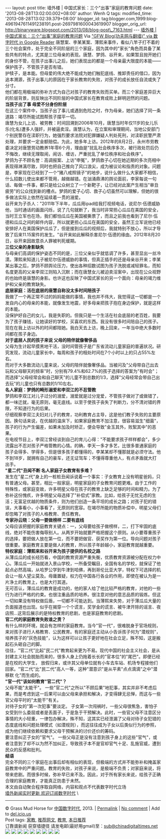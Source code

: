 --- layout: post title: 墙外楼 | 中国式家长：三个"出事"家庭的教育问题
date: '2013-08-28T13:02:00.002+08:00' author: Wenh Q tags:
modified\_time: '2013-08-28T13:02:39.379+08:00' blogger\_id:
tag:blogger.com,1999:blog-4961947611491238191.post-2697981600043619907
blogger\_orig\_url:
http://binaryware.blogspot.com/2013/08/blog-post\_7163.html ---
[墙外楼 |
中国式家长：三个"出事"家庭的教育问题](http://feedproxy.google.com/~r/chinagfwblog/~3/pUDRx_HWUuM/)
Via ["GFW Blog(功夫网与翻墙)" via 数字时代 in Google
Reader](https://www.blogger.com/blogger.g?blogID=4961947611491238191)
唐慧案、李某某案、薄熙来事件，看似八竿子打不着的三个社会案件，处于完全不同阶层的三个家庭，因为其中的"家长"角色而具备了某些共有的特点，尤其是三位母亲的表现。唐慧、梦鸽、谷开来，如果暂且抛开她们的身份不管，在孩子出事儿之后，她们表现出的都是一个母亲最大限度的本能——保护孩子，不管孩子是否有错。\
护犊子，是本能。但母爱的伟大绝不能成为她们触犯底线、推卸责任的借口，因为追本溯源，孩子出事儿的原因在于家长教育的失败，对孩子的成长放任自流或失了分寸。\
他们都在用极端的弥补方式为自己对孩子的教育失败而买单。而三个家庭差异巨大的阶层背景，则反映出不同阶层的中国式家长在教育成败上鲜明迥然的问题。\
**当孩子出了事 母爱不分身份阶层**\
在这三个案件中，当孩子出了事儿或遇到危险之时，作为母亲，她们选择了同一条道路：竭尽所能试图帮孩子摆平一切。\
唐慧为女儿上访、被劳教：时间回溯到2006年10月，唐慧当时年仅11岁的女儿乐乐(化名)遭多人强奸，并被逼卖淫。唐慧认为，在立案和审理期间，当地公安部门个别民警存在渎职行为，她强烈要求法院对犯罪嫌疑人判处死刑，对渎职民警严肃处理，并要求一定金额赔偿。为此，她多年上访。2012年的8月2日，永州市劳教委决定对唐慧劳动教养1年零6个月，理由是"扰乱社会秩序多次，被行政处罚后仍不悔改，继续无理取闹，闹访、缠访，严重扰乱了单位秩序和社会秩序"。\
梦鸽为子不顾名誉：高调报案、上访"申冤"，梦鸽救子心切在她近期的多次亮相中表现得淋漓尽致，同时也把自己推向了风口浪尖，成为被议论和指责的对象。问题是，李家现在已经到了一个"猪八戒照镜子"的地步，说什么做什么大家都不相信，什么招数儿使出来都不管用，越做越错。在汹涌鼎沸的舆论面前，李家每说一句话、每做一件事，都只是给公众树立了一个新靶子，让已经对此案产生相当"审丑疲劳"的公众找到新的槽点。梦鸽的爱子心切、救子心切虽然可以理解，但她的很多做法实际上依然在延续着一贯的溺爱。\
谷开来为子杀人："2011年下半年，瓜瓜用ipad给我打视频电话，说尼尔·伍德威胁他，当时通话的画面闪烁，说了几句就断了，我当时非常担心瓜瓜在美国的安全，当时王立军也在场，我们都怕瓜瓜在美国被撕票了，而且之前我也看到了尼尔·伍德和瓜瓜之间的邮件内容，所以就更担心瓜瓜在美国的安全，虽然王立军说他已经安排好人在美国保护瓜瓜了，但是接到瓜瓜的视频后，我就特别不放心，所以才导致了后来11.15案件的发生。"谷开来如此解释杀害尼尔·伍德的缘由。2012年8月20日，谷开来因故意杀人罪被判死缓期。\
**三位父亲的身影缺失**\
与母亲们高调的保护姿态不同的是，三位父亲似乎就低调了许多，甚至显出一丝冷漠。薄熙来知道儿子被尼尔伍德威胁的事情，但真正插手的还是母亲谷开来；李某某出事之后，梦鸽不顾舆论压力，使出各种招数试图为孩子洗脱或减轻罪名，而知名度更高的父亲李双江则陷入沉默；而在唐慧女儿被迫卖淫案中，出现在公众视野的也始终是唐慧的身影。也许这也反映了中国式家长的另一个面向：母亲的竭力维护和父亲的教育缺失。\
**底层家庭：活在底层的唐慧自称没太多时间陪孩子**\
我做了一个再正常不过的妈妈能做的事情，我也并不伟大，我觉得这一切都是一个发自内心的母亲的本能，就像发生地震，好多母亲把孩子抱在身边保护，就是这样的本能。\
没保护好自己的女儿，我是失职的。但我只是一个生活在社会底层的老百姓，我要为了孩子赚钱，让她读好的学校，买喜欢的东西。我没有很多时间陪自己的孩子。现在在我上访以外的时间都陪她。我白天去上访，晚上回来，一年当中绝大多数时间都在孩子身边。\
**对于底层人民的孩子来说 父母的陪伴就像奢侈品**\
父母为生计起早摸黑地干活，没时间管孩子是广东省流动儿童家庭的普遍状况。研究发现，流动儿童家长中，每周和孩子的相处时间在7个小时以上的只占55%左右。\
而对于大多数流动儿童来说，父母的陪伴就像奢侈品。当被问及"父母带自己出去玩和父母聊天的频率"时，分别有79.4%和62.7%的孩子选择的答案为"有时会"；而选择"父母经常会和自己聊天"的儿童不到总数的1/3，选择"父母经常会带自己出去玩"的儿童也只有总数的1/10左右。\
**名人家庭：梦鸽的畸形溺爱和李双江的不忍管教**\
梦鸽和李双江对儿子过分的溺爱，溺爱就是过分宠爱，不管孩子做对了或做错了，都一味迁就，毫无原则，毫无底线。以至于使孩子丧失了判断力，分不清对错的界限，不知道行为的后果。\
仔细观察李双江夫妇对儿子的教育，功利教育占主导，这是他们教子失败的主要原因。换句话来说，在优越的温床下，如果家庭教育不加注意，很容易滋生"细菌"，孩子的行为产生偏差，如果未加及时矫正，便会导致"金玉其外，败絮其中"的恶果。\
在电视节目上，李双江曾经谈到自己的育儿心得："不能要求孩子样样都会"，多少流露出不忍对孩子严格管教的心情。的确，李天一多才多艺，比很多普通家庭的
孩子会得多、学得多，但是很多孩子都懂得的，李某某却不懂那就是必须守法。他不到18岁，就拥有自己的豪车，还无证驾车；不懂得尊重他人，有点矛盾就大打出手。\
**"星二代"丑闻不断 名人家庭子女教育有多难？**\
发生在"星二代"身上的一桩桩丑闻诉说着一个事实：子女教育上没有明星爸妈，只有普通父母。甚至，相比一般家庭，明星家庭的子女教育问题更难。由于工作的
特殊性，或家庭变故，许多明星父母在孩子的教育上缺乏足够的时间和精力。为了弥补这份愧疚，许多明星父母选择了"补偿式"家教。比如，给孩子无忧无虑的生活；无富足优越的物质条件，则为他们创造一条平坦的成长之路；对孩子犯的错误，大事看小，小事看了，无原则的宽容。在竭尽所能的物质补偿中，明星父母们却忽略了对孩子的人格教育、责任教育。\
**专家孙云晓：父母一要做榜样 二要有底线**\
父母应该把握的家庭教育关键点：一，父母要给孩子做榜样，二，打下牢固的底线，绝对不能伤害侮辱别人。从两岁开始就要严格把握这个原则。从小要尊重孩子的选择，要把做人放在第一位，而不要把做官、获奖作为第一位。导向问题对孩子很重要。家庭教育主要是做人的教育，所以孩子年龄越小，家庭教育就越重要。\
**特权家庭：薄熙来和谷开来为孩子提供的名校之路**\
从薄瓜瓜的成长经历看，中国的教育资源严重失衡，优质教育资源被分配在权力中心。薄瓜瓜一开始就进入景山学校，一所备受瞩目，全国有名的学校，就保证了他起点必然高端，从哈罗公学到牛津到哈佛，再到哥伦比亚大学，特权下可选择的机会让一般人望尘莫及。毋庸置疑，权力在中国各行各业的作用，即使在被认为是一片净土的教育上，也是大行其道。\
无可否认，薄瓜瓜的教育是成功的，他的家人给了他比较严格的教育，对他的一些行为进行严格的约束。也很注重品质的培养。很注意对他的意志品质的锻炼。但这一切如果没有特权做后盾，一切都不可能达到。当薄熙来失势，对于薄瓜瓜大量的负面报道也出现。似乎在揭穿一个个谎言，奖学金的谎言、被牛津开除的谣言、夜店照…这背后展示的是特权教育的悲剧，也是家庭教育的悲剧。\
**官二代的家庭教育失败谁之责？**\
有什么样的环境，就会有怎样的家庭教育。当今"官一代"，很难脱身于官场规则，来对孩子进行人格教育、公民教育。有的家庭还主动从小告诉孩子何为"潜规则"，培养孩子的"灰色技能"，认为这样可以让孩子更好地在社会立足，殊不知，这是搬起石头砸自己的脚。\
往往，"官二代"比起"民二代"教育起来更为不易。现代中国的社会主义社会，是从封建主义社会脱胎而来的，很多人身上仍拖着长长的"官本位"的"尾巴"。即便已经是在校的大学生，
放假归来，或许其父母单位就有小车去车站、机场专程接他们回家。"官二代"比"民二代"高人一等，这种"潜意识"是从平素"点点滴滴"之中"潜移默
化"而生成的。\
**"官一代"该如何教育"官二代"？**\
父母不能"太能干"。
一些"官二代"之所以"不顾后果"地犯事，其实并非不考虑后果，而是考虑到这一后果可以由父母来承担和解决，才变得肆无忌惮，而这与一些官父母平时的"太能干"有关。\
对待子女的"第一次犯事"要淡定。
子女第一次闯祸时，一些父母很焦急，害怕子女受到什么委屈或者是丢面子，于是急于干预解决。此时，一些官父母不注意区分事情的大小轻重，一律包办解决，殊不知，这其实已经泄漏了父母对待子女犯错的态度底线和问题处理模式（如潜规则），而这往往成为子女以后类似行为的参照，成为他们继续依赖和要求父母干预解决的讨价还价的筹码。\
要注意纠正子女的"官气"。
一些父母正是没有注意到孩子身上的这些"官气"，或者注意到了却不以为然不加纠正，导致孩子本不是官却官气十足、乱施官威，遭到民众的反感和批判。\
**结语**\
完全不同的三个家庭在出事后却有相似的表现，但极端的方式并不能弥补和掩盖家庭教育中的严重问题。教育的失败，对孩子来说，是极端不负责；对家庭来说，将带来悲剧。而很多时候，弥补早已来不及。因此，对于所有家长来说，给孩子正确合理的家庭教育，才能真正防患于未然。\
本文由自动聚合程序取自网络，内容和观点不代表数字时代立场\
[墙外新闻实时更新 欢迎订阅数字时代](http://eepurl.com/mstlf) \

* * * * *

© Grass Mud Horse for
[中国数字时代](http://chinadigitaltimes.net/chinese), 2013. |
[Permalink](http://chinadigitaltimes.net/chinese/2013/08/%E5%A2%99%E5%A4%96%E6%A5%BC-%E4%B8%AD%E5%9B%BD%E5%BC%8F%E5%AE%B6%E9%95%BF%EF%BC%9A%E4%B8%89%E4%B8%AA%E5%87%BA%E4%BA%8B%E5%AE%B6%E5%BA%AD%E7%9A%84%E6%95%99%E8%82%B2%E9%97%AE/)
| [No
comment](http://chinadigitaltimes.net/chinese/2013/08/%E5%A2%99%E5%A4%96%E6%A5%BC-%E4%B8%AD%E5%9B%BD%E5%BC%8F%E5%AE%B6%E9%95%BF%EF%BC%9A%E4%B8%89%E4%B8%AA%E5%87%BA%E4%BA%8B%E5%AE%B6%E5%BA%AD%E7%9A%84%E6%95%99%E8%82%B2%E9%97%AE/#comments)
| Add to
[del.icio.us](http://del.icio.us/post?url=http://chinadigitaltimes.net/chinese/2013/08/%E5%A2%99%E5%A4%96%E6%A5%BC-%E4%B8%AD%E5%9B%BD%E5%BC%8F%E5%AE%B6%E9%95%BF%EF%BC%9A%E4%B8%89%E4%B8%AA%E5%87%BA%E4%BA%8B%E5%AE%B6%E5%BA%AD%E7%9A%84%E6%95%99%E8%82%B2%E9%97%AE/&title=%E5%A2%99%E5%A4%96%E6%A5%BC%20%7C%20%E4%B8%AD%E5%9B%BD%E5%BC%8F%E5%AE%B6%E9%95%BF%EF%BC%9A%E4%B8%89%E4%B8%AA%E2%80%9C%E5%87%BA%E4%BA%8B%E2%80%9D%E5%AE%B6%E5%BA%AD%E7%9A%84%E6%95%99%E8%82%B2%E9%97%AE%E9%A2%98)
\
 Post tags:
[家教](http://chinadigitaltimes.net/chinese/tag/%E5%AE%B6%E6%95%99/?category=10466),
[推荐网文](http://chinadigitaltimes.net/chinese/tag/%E6%8E%A8%E8%8D%90%E7%BD%91%E6%96%87/?category=10466),
[教育](http://chinadigitaltimes.net/chinese/tag/%E6%95%99%E8%82%B2/?category=10466),
[本日推荐](http://chinadigitaltimes.net/chinese/tag/%E6%9C%AC%E6%97%A5%E6%8E%A8%E8%8D%90/?category=10466)\
 订靠谱新闻 获穿墙捷径
请发电邮(最好用gmail)至：sub@chinadigitaltimes.net\
[![](http://feeds.feedburner.com/~ff/chinagfwblog?d=yIl2AUoC8zA)](http://feeds.feedburner.com/~ff/chinagfwblog?a=pUDRx_HWUuM:BFNXFOeXYmg:yIl2AUoC8zA)
[![](http://feeds.feedburner.com/~ff/chinagfwblog?i=pUDRx_HWUuM:BFNXFOeXYmg:-BTjWOF_DHI)](http://feeds.feedburner.com/~ff/chinagfwblog?a=pUDRx_HWUuM:BFNXFOeXYmg:-BTjWOF_DHI)
[![](http://feeds.feedburner.com/~ff/chinagfwblog?i=pUDRx_HWUuM:BFNXFOeXYmg:F7zBnMyn0Lo)](http://feeds.feedburner.com/~ff/chinagfwblog?a=pUDRx_HWUuM:BFNXFOeXYmg:F7zBnMyn0Lo)
[![](http://feeds.feedburner.com/~ff/chinagfwblog?i=pUDRx_HWUuM:BFNXFOeXYmg:V_sGLiPBpWU)](http://feeds.feedburner.com/~ff/chinagfwblog?a=pUDRx_HWUuM:BFNXFOeXYmg:V_sGLiPBpWU)
[![](http://feeds.feedburner.com/~ff/chinagfwblog?d=qj6IDK7rITs)](http://feeds.feedburner.com/~ff/chinagfwblog?a=pUDRx_HWUuM:BFNXFOeXYmg:qj6IDK7rITs)
[![](http://feeds.feedburner.com/~ff/chinagfwblog?d=l6gmwiTKsz0)](http://feeds.f%20%20%20eedburner.com/~ff/chinagfwblog?a=pUDRx_HWUuM:BFNXFOeXYmg:l6gmwiTKsz0)
[![](http://feeds.feedburner.com/~ff/chinagfwblog?i=pUDRx_HWUuM:BFNXFOeXYmg:gIN9vFwOqvQ)](http://feeds.feedburner.com/~ff/chinagfwblog?a=pUDRx_HWUuM:BFNXFOeXYmg:gIN9vFwOqvQ)
[![](http://feeds.feedburner.com/~ff/chinagfwblog?d=TzevzKxY174)](http://feeds.feedburner.com/~ff/chinagfwblog?a=pUDRx_HWUuM:BFNXFOeXYmg:TzevzKxY174)
![](http://feeds.feedburner.com/~r/chinagfwblog/~4/pUDRx_HWUuM)
